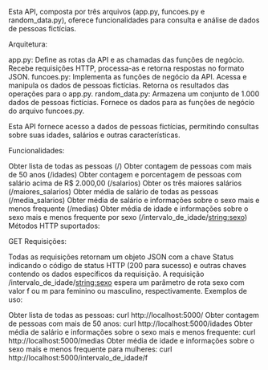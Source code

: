 Esta API, composta por três arquivos (app.py, funcoes.py e random_data.py), oferece funcionalidades para consulta e análise de dados de pessoas fictícias.

Arquitetura:

app.py:
Define as rotas da API e as chamadas das funções de negócio.
Recebe requisições HTTP, processa-as e retorna respostas no formato JSON.
funcoes.py:
Implementa as funções de negócio da API.
Acessa e manipula os dados de pessoas fictícias.
Retorna os resultados das operações para o app.py.
random_data.py:
Armazena um conjunto de 1.000 dados de pessoas fictícias.
Fornece os dados para as funções de negócio do arquivo funcoes.py.

Esta API fornece acesso a dados de pessoas fictícias, permitindo consultas sobre suas idades, salários e outras características.

Funcionalidades:

Obter lista de todas as pessoas (/)
Obter contagem de pessoas com mais de 50 anos (/idades)
Obter contagem e porcentagem de pessoas com salário acima de R$ 2.000,00 (/salarios)
Obter os três maiores salários (/maiores_salarios)
Obter média de salário de todas as pessoas (/media_salarios)
Obter média de salário e informações sobre o sexo mais e menos frequente (/medias)
Obter média de idade e informações sobre o sexo mais e menos frequente por sexo (/intervalo_de_idade/<string:sexo>)
Métodos HTTP suportados:

GET
Requisições:

Todas as requisições retornam um objeto JSON com a chave Status indicando o código de status HTTP (200 para sucesso) e outras chaves contendo os dados específicos da requisição.
A requisição /intervalo_de_idade/<string:sexo> espera um parâmetro de rota sexo com valor f ou m para feminino ou masculino, respectivamente.
Exemplos de uso:

Obter lista de todas as pessoas:
curl http://localhost:5000/
Obter contagem de pessoas com mais de 50 anos:
curl http://localhost:5000/idades
Obter média de salário e informações sobre o sexo mais e menos frequente:
curl http://localhost:5000/medias
Obter média de idade e informações sobre o sexo mais e menos frequente para mulheres:
curl http://localhost:5000/intervalo_de_idade/f